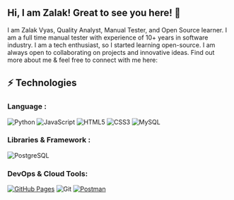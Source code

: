 ## Hi, I am Zalak! Great to see you here! 👋

I am Zalak Vyas, Quality Analyst, Manual Tester, and Open Source learner. I am a full time manual tester with experience of 10+ years in software industry. I am a tech enthusiast, so I started learning open-source. I am always open to collaborating on projects and innovative ideas. Find out more about me & feel free to connect with me here:

<!--
[![Hashnode Badge](https://img.shields.io/badge/-@zalakv89-1F51FF?style=flat-square&labelColor=1F51FF&logo=Hashnode&link=https://zalakv89.hashnode.dev/)](https://zalakv89.hashnode.dev/)
[![Twitter Badge](https://img.shields.io/badge/-@zalakv89-1F51FF?style=flat-square&labelColor=1F51FF&logo=Twitter&link=[[https://zalakv89.hashnode.dev/](https://twitter.com/zalakv89)](https://twitter.com/zalakv89))]([https://zalakv89.hashnode.dev/](https://twitter.com/zalakv89))

<img alt="Twitter" src="https://img.shields.io/twitter/follow/zalakv89?style=social">
[![Zalak's github activity graph](https://github-readme-activity-graph.cyclic.app/graph?username=zalakv89&bg_color=0f2d3d&color=1cadfb&line=1cadfb&point=1cadfb&area=true&hide_border=true")](https://github.com/ashutosh00710/github-readme-activity-graph)
-->

## ⚡ Technologies

### Language :
![Python](https://img.shields.io/badge/-Python-black?style=flat-square&logo=Python)
![JavaScript](https://img.shields.io/badge/-JavaScript-black?style=flat-square&logo=javascript)
![HTML5](https://img.shields.io/badge/-HTML5-E34F26?style=flat-square&logo=html5&logoColor=white)
![CSS3](https://img.shields.io/badge/-CSS3-1572B6?style=flat-square&logo=css3)
![MySQL](https://img.shields.io/badge/-MySQL-black?style=flat-square&logo=mysql)

### Libraries & Framework :
![PostgreSQL](https://img.shields.io/badge/-PostgreSQL-336791?style=flat-square&logo=postgresql)

### DevOps & Cloud Tools:
<a href="#"><img alt="GitHub Pages" src="https://img.shields.io/badge/GitHub%20Pages-%23327FC7.svg?logo=github&logoColor=white"></a>
![Git](https://img.shields.io/badge/-Git-black?style=flat-square&logo=git)
<a href="#"><img alt="Postman" src="https://img.shields.io/badge/Postman-FF6C37?logo=postman&logoColor=white"></a>

<!--
### Hi there 👋
- 🔭 I’m currently working on testing.
- 🌱 I’m currently learning Selenium and Open Source.
- 🤔 I’m looking for help with Specflow framework.
- 💬 Ask me about testing and open source.
- ⚡ Fun fact: I am very new to GitHub and Open Source.

**Zalakv89/Zalakv89** is a ✨ _special_ ✨ repository because its `README.md` (this file) appears on your GitHub profile.

Here are some ideas to get you started:

- 🔭 I’m currently working on ...
- 🌱 I’m currently learning ...
- 👯 I’m looking to collaborate on ...
- 🤔 I’m looking for help with ...
- 💬 Ask me about ...
- 📫 How to reach me: ...
- 😄 Pronouns: ...
- ⚡ Fun fact: ...
-->
